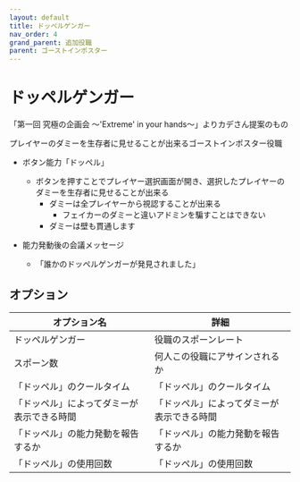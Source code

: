 ```yaml
---
layout: default
title: ドッペルゲンガー
nav_order: 4
grand_parent: 追加役職
parent: ゴーストインポスター
---
```


# ドッペルゲンガー

「第一回 究極の企画会  ～'Extreme' in your hands～」よりカデさん提案のもの

プレイヤーのダミーを生存者に見せることが出来るゴーストインポスター役職<br>
- ボタン能力「ドッペル」
  - ボタンを押すことでプレイヤー選択画面が開き、選択したプレイヤーのダミーを生存者に見せることが出来る
    - ダミーは全プレイヤーから視認することが出来る
      - フェイカーのダミーと違いアドミンを騙すことはできない
    - ダミーは壁も貫通します

- 能力発動後の会議メッセージ
  - 「誰かのドッペルゲンガーが発見されました」

## オプション

|  オプション名 |  詳細  |
| ---- | ---- |
|  ドッペルゲンガー  | 役職のスポーンレート |
|  スポーン数  | 何人この役職にアサインされるか |
| 「ドッペル」のクールタイム |「ドッペル」のクールタイム |
| 「ドッペル」によってダミーが表示できる時間 | 「ドッペル」によってダミーが表示できる時間 |
| 「ドッペル」の能力発動を報告するか |「ドッペル」の能力発動を報告するか |
| 「ドッペル」の使用回数 | 「ドッペル」の使用回数 |
